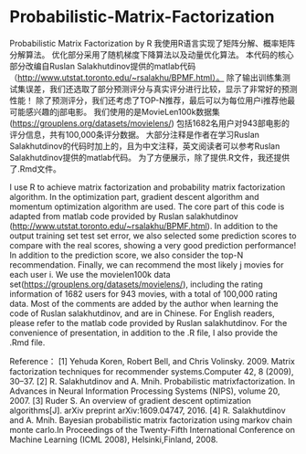 # Probabilistic-Matrix-Factorization
Probabilistic Matrix Factorization by R
我使用R语言实现了矩阵分解、概率矩阵分解算法。
优化部分采用了随机梯度下降算法以及动量优化算法。
本代码的核心部分改编自Ruslan Salakhutdinov提供的matlab代码（http://www.utstat.toronto.edu/~rsalakhu/BPMF.html）。
除了输出训练集测试集误差，我们还选取了部分预测评分与真实评分进行比较，显示了非常好的预测性能！
除了预测评分，我们还考虑了TOP-N推荐，最后可以为每位用户i推荐他最可能感兴趣的j部电影。
我们使用的是MovieLen100k数据集(https://grouplens.org/datasets/movielens/) 包括1682名用户对943部电影的评分信息，共有100,000条评分数据。
大部分注释是作者在学习Ruslan Salakhutdinov的代码时加上的，且为中文注释，英文阅读者可以参考Ruslan Salakhutdinov提供的matlab代码。
为了方便展示，除了提供.R文件，我还提供了.Rmd文件。

I use R to achieve matrix factorization and probability matrix factorization algorithm.
In the optimization part, gradient descent algorithm and momentum optimization algorithm are used.
The core part of this code is adapted from matlab code provided by Ruslan salakhutdinov (http://www.utstat.toronto.edu/~rsalakhu/BPMF.html).
In addition to the output training set test set error, we also selected some prediction scores to compare with the real scores, showing a very good prediction performance!
In addition to the prediction score, we also consider the top-N recommendation. Finally, we can recommend the most likely j movies for each user i.
We use the movielen100k data set(https://grouplens.org/datasets/movielens/), including the rating information of 1682 users for 943 movies, with a total of 100,000 rating data.
Most of the comments are added by the author when learning the code of Ruslan salakhutdinov, and are in Chinese. For English readers, please refer to the matlab code provided by Ruslan salakhutdinov.
For the convenience of presentation, in addition to the .R file, I also provide the .Rmd file.

Reference：
[1] Yehuda Koren, Robert Bell, and Chris Volinsky. 2009. Matrix factorization techniques for recommender systems.Computer 42, 8 (2009), 30–37.
[2] R. Salakhutdinov and A. Mnih. Probabilistic matrixfactorization. In Advances in Neural Information Processing Systems (NIPS), volume 20, 2007.
[3] Ruder S. An overview of gradient descent optimization algorithms[J]. arXiv preprint arXiv:1609.04747, 2016.
[4] R. Salakhutdinov and A. Mnih. Bayesian probabilistic matrix factorization using markov chain monte carlo.In Proceedings of the Twenty-Fifth International Conference on Machine Learning (ICML 2008), Helsinki,Finland, 2008.
